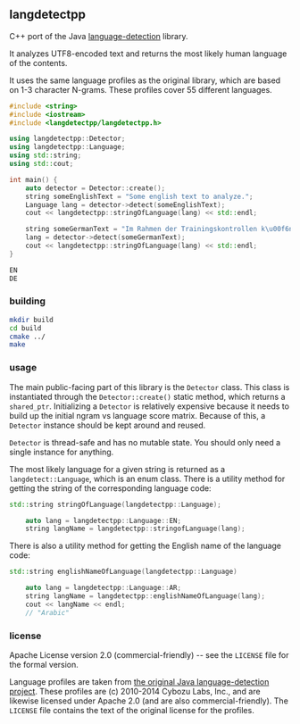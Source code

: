 ## langdetectpp

C++ port of the Java [language-detection](https://github.com/shuyo/language-detection) library.

It analyzes UTF8-encoded text and returns the most likely human language of the contents.

It uses the same language profiles as the original library, which are based on 1-3 character N-grams.  These profiles cover 55 different languages.

```c++
#include <string>
#include <iostream>
#include <langdetectpp/langdetectpp.h>

using langdetectpp::Detector;
using langdetectpp::Language;
using std::string;
using std::cout;

int main() {
    auto detector = Detector::create();
    string someEnglishText = "Some english text to analyze.";
    Language lang = detector->detect(someEnglishText);
    cout << langdetectpp::stringOfLanguage(lang) << std::endl;

    string someGermanText = "Im Rahmen der Trainingskontrollen k\u00f6nnen etwa 8.650 Kaderathleten gepr\u00fcft werden, die in drei Testpools aufgeteilt sind und an nationalen und internationalen Wettk\u00e4mpfen teilnehmen.";
    lang = detector->detect(someGermanText);
    cout << langdetectpp::stringOfLanguage(lang) << std::endl;
}
```

```bash
EN
DE
```

### building

```bash
mkdir build
cd build
cmake ../
make
```

### usage
The main public-facing part of this library is the `Detector` class.  This class is instantiated through the `Detector::create()` static method, which returns a `shared_ptr`.
Initializing a `Detector` is relatively expensive because it needs to build up the initial ngram vs language score matrix.  Because of this, a `Detector` instance should be kept around and reused.

`Detector` is thread-safe and has no mutable state.  You should only need a single instance for anything.

The most likely language for a given string is returned as a `langdetect::Language`, which is an enum class.  There is a utility method for getting the string of the corresponding language code:

```c++
std::string stringOfLanguage(langdetectpp::Language);
```

```c++
    auto lang = langdetectpp::Language::EN;
    string langName = langdetectpp::stringofLanguage(lang);
```

There is also a utility method for getting the English name of the language code:

```c++
std::string englishNameOfLanguage(langdetectpp::Language)
```

```c++
    auto lang = langdetectpp::Language::AR;
    string langName = langdetectpp::englishNameOfLanguage(lang);
    cout << langName << endl;
    // "Arabic"
```

### license

Apache License version 2.0 (commercial-friendly) -- see the `LICENSE` file for the formal version.

Language profiles are taken from [the original Java language-detection project](https://github.com/shuyo/language-detection/blob/wiki/ProjectHome.md).  These profiles are (c) 2010-2014 Cybozu Labs, Inc., and are likewise licensed under Apache 2.0 (and are also commercial-friendly).  The `LICENSE` file contains the text of the original license for the profiles.
